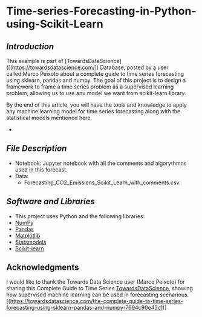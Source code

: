 # Time-series-Forecasting-in-Python-using-Scikit-Learn

## *Introduction*
This example is part of [TowardsDataScience]([(https://towardsdatascience.com/]) Database, posted by a user called:Marco Peixoto about a complete guide to time series forecasting using sklearn, pandas and numpy. The goal of this project is to design a framework to frame a time series problem as a supervised learning problem, allowing us to use anu model we want from scikit-learn library.

By the end of this article, you will have the tools and knowledge to apply any machine learning model for time series forecasting along with the statistical models mentioned here.

* 
## *File Description*
* Notebook: 
    Jupyter notebook with all the comments and algorythmns used in this forecast.
* Data:
    - Forecasting_CO2_Emissions_Scikit_Learn_with_comments.csv.

## *Software and Libraries*
* This project uses Python and the following libraries:
* [NumPy](http://www.numpy.org/)
* [Pandas](http://pandas.pydata.org)
* [Matplotlib](https://matplotlib.org/)
* [Statsmodels](https://statsmodels.org/)
* [Scikit-learn](http://scikit-learn.org/stable/)

## Acknowledgments
I would like to thank the Towards Data Science user  (Marco Peixoto) for sharing this Complete Guide to Time Series [TowardsDataScience](https://www.kaggle.com/chitrakumari25), showing how supervised machine learning can be used in forecasting scenarious.[(https://towardsdatascience.com/the-complete-guide-to-time-series-forecasting-using-sklearn-pandas-and-numpy-7694c90e45c1)]
